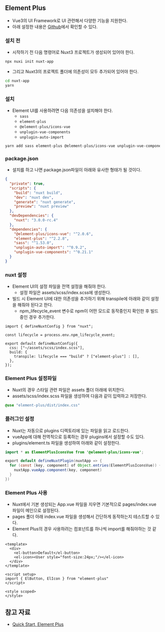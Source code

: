 ## Element Plus

- Vue3의 UI Framework로 UI 관련해서 다양한 기능을 지원한다.
- 아래 설정한 내용은 [Github](https://github.com/greeng00se/nuxt3-starter)에서 확인할 수 있다.

### 설치 전

- 시작하기 전 다음 명령어로 Nuxt3 프로젝트가 생성되어 있어야 한다.

```bash
npx nuxi init nuxt-app
```

- 그리고 Nuxt3의 프로젝트 폴더에 의존성이 모두 추가되어 있어야 한다.

```bash
cd nuxt-app
yarn
```

### 설치

- Element UI를 사용하려면 다음 의존성을 설치해야 한다.
    - `sass`
    - `element-plus`
    - `@element-plus/icons-vue`
    - `unplugin-vue-components`
    - `unplugin-auto-import`

```bash
yarn add sass element-plus @element-plus/icons-vue unplugin-vue-components unplugin-auto-import
```

### package.json

- 설치를 하고 나면 package.json파일이 아래와 유사한 형태가 될 것이다.

```json
{
  "private": true,
  "scripts": {
    "build": "nuxt build",
    "dev": "nuxt dev",
    "generate": "nuxt generate",
    "preview": "nuxt preview"
  },
  "devDependencies": {
    "nuxt": "3.0.0-rc.4"
  },
  "dependencies": {
    "@element-plus/icons-vue": "^2.0.6",
    "element-plus": "^2.2.8",
    "sass": "^1.53.0",
    "unplugin-auto-import": "^0.9.2",
    "unplugin-vue-components": "^0.21.1"
  }
}
```

### nuxt 설정

- Element UI의 설정 파일을 전역 설정을 해줘야 한다.
    - 설정 파일은 assets/scss/index.scss에 생성한다.
- 빌드 시 Element UI에 대한 의존성을 추가하기 위해 transpile에 아래와 같이 설정을 해줘야 된다고 한다.
    - npm_lifecycle_event 변수로 npm이 어떤 모드로 동작중인지 확인한 후 빌드 중인 경우 추가한다.

```tsx
import { defineNuxtConfig } from "nuxt";

const lifecycle = process.env.npm_lifecycle_event;

export default defineNuxtConfig({
  css: ["~/assets/scss/index.scss"],
  build: {
    transpile: lifecycle === "build" ? ["element-plus"] : [],
  },
});
```

### Element Plus 설정파일

- Nuxt의 경우 스타일 관련 파일은 assets 폴더 아래에 위치한다.
- assets/scss/index.scss 파일을 생성하여 다음과 같이 입력하고 저장한다.

```scss
@use "element-plus/dist/index.css"
```

### 플러그인 설정

- Nuxt는 자동으로 plugins 디렉토리에 있는 파일을 읽고 로드한다.
- vueApp에 대해 전역적으로 등록하는 경우 plugins에서 설정할 수도 있다.
- plugins/element.ts 파일을 생성하여 아래와 같이 설정한다.

```java
import * as ElementPlusIconsVue from '@element-plus/icons-vue';

export default defineNuxtPlugin(nuxtApp => {
  for (const [key, component] of Object.entries(ElementPlusIconsVue)) {
    nuxtApp.vueApp.component(key, component)
  }
})
```

### Element Plus 사용

- Nuxt에서 기본 생성되는 App.vue 파일을 지우면 기본적으로 pages/index.vue 파일이 메인으로 설정된다.
- pages 폴더 아래 index.vue 파일을 생성해서 간단하게 동작하는지 테스트할 수 있다.
- Element Plus의 경우 사용하려는 컴포넌트를 하나씩 import를 해줘야하는 것 같다.

```tsx
<template>
  <div>
    <el-button>Default</el-button>
    <el-icon><User style="font-size:24px;"/></el-icon>
  </div>
</template>

<script setup>
import { ElButton, ElIcon } from "element-plus"
</script>

<style scoped>
</style>
```

## 참고 자료

- [Quick Start, Element Plus](https://element-plus.org/en-US/guide/quickstart.html#on-demand-import)